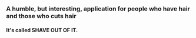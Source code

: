 ### A humble, but interesting, application for people who have hair and those who cuts hair

#### It's called SHAVE OUT OF IT.
